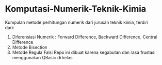 # Komputasi-Numerik-Teknik-Kimia
Kumpulan metode perhitungan numerik dari jurusan teknik kimia, terdiri dari:
1. Diferensiasi Numerik : Forward Difference, Backward Difference, Central Difference
2. Metode Bisection
3. Metode Regula Falsi
Repo ini dibuat karena kegabutan dan rasa frustasi menggunakan QBasic di kelas
